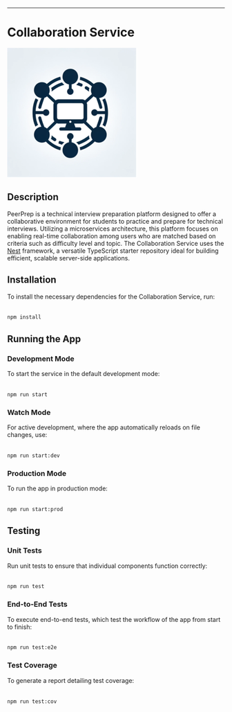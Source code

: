 ---

# Collaboration Service

![PeerPrep Logo](../../GuideAssets/Logo.png)

## Description

PeerPrep is a technical interview preparation platform designed to offer a
collaborative environment for students to practice and prepare for technical
interviews. Utilizing a microservices architecture, this platform focuses on
enabling real-time collaboration among users who are matched based on criteria
such as difficulty level and topic. The Collaboration Service uses the
[Nest](https://github.com/nestjs/nest) framework, a versatile TypeScript starter
repository ideal for building efficient, scalable server-side applications.

## Installation

To install the necessary dependencies for the Collaboration Service, run:

```bash

npm install

```

## Running the App

### Development Mode

To start the service in the default development mode:

```bash

npm run start

```

### Watch Mode

For active development, where the app automatically reloads on file changes, use:

```bash

npm run start:dev

```

### Production Mode

To run the app in production mode:

```bash

npm run start:prod

```

## Testing

### Unit Tests

Run unit tests to ensure that individual components function correctly:

```bash

npm run test

```

### End-to-End Tests

To execute end-to-end tests, which test the workflow of the app from start to finish:

```bash

npm run test:e2e

```

### Test Coverage

To generate a report detailing test coverage:

```bash

npm run test:cov

```
